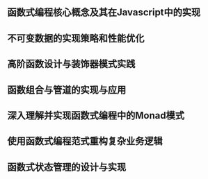 ## 函数式编程核心概念及其在Javascript中的实现

## 不可变数据的实现策略和性能优化

## 高阶函数设计与装饰器模式实践

## 函数组合与管道的实现与应用

## 深入理解并实现函数式编程中的Monad模式

## 使用函数式编程范式重构复杂业务逻辑

## 函数式状态管理的设计与实现

